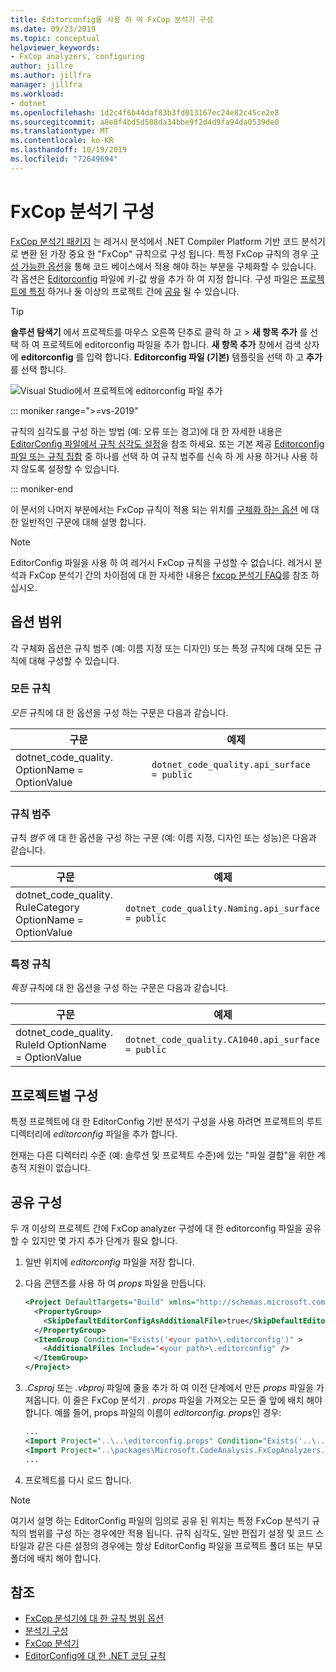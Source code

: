 ```yaml
---
title: Editorconfig를 사용 하 여 FxCop 분석기 구성
ms.date: 09/23/2019
ms.topic: conceptual
helpviewer_keywords:
- FxCop analyzers, configuring
author: jillre
ms.author: jillfra
manager: jillfra
ms.workload:
- dotnet
ms.openlocfilehash: 1d2c4f6b44daf83b3fd013167ec24e82c45ce2e8
ms.sourcegitcommit: a8e8f4bd5d508da34bbe9f2d4d9fa94da0539de0
ms.translationtype: MT
ms.contentlocale: ko-KR
ms.lasthandoff: 10/19/2019
ms.locfileid: "72649694"
---
```

# <a name="configure-fxcop-analyzers"></a>FxCop 분석기 구성

[FxCop 분석기 패키지](install-fxcop-analyzers.md) 는 레거시 분석에서 .NET Compiler Platform 기반 코드 분석기로 변환 된 가장 중요 한 "FxCop" 규칙으로 구성 됩니다. 특정 FxCop 규칙의 경우 [구성 가능한 옵션](fxcop-analyzer-options.md)을 통해 코드 베이스에서 적용 해야 하는 부분을 구체화할 수 있습니다. 각 옵션은 [Editorconfig](https://editorconfig.org) 파일에 키-값 쌍을 추가 하 여 지정 합니다. 구성 파일은 [프로젝트에 특정](#per-project-configuration) 하거나 둘 이상의 프로젝트 간에 [공유](#shared-configuration) 될 수 있습니다.

> [!TIP]
> **솔루션 탐색기** 에서 프로젝트를 마우스 오른쪽 단추로 클릭 하 고  > **새 항목** **추가** 를 선택 하 여 프로젝트에 editorconfig 파일을 추가 합니다. **새 항목 추가** 창에서 검색 상자에 **editorconfig** 를 입력 합니다. **Editorconfig 파일 (기본)** 템플릿을 선택 하 고 **추가**를 선택 합니다.
>
> ![Visual Studio에서 프로젝트에 editorconfig 파일 추가](media/add-editorconfig-file.png)

::: moniker range=">=vs-2019"

규칙의 심각도를 구성 하는 방법 (예: 오류 또는 경고)에 대 한 자세한 내용은 [EditorConfig 파일에서 규칙 심각도 설정](use-roslyn-analyzers.md#set-rule-severity-in-an-editorconfig-file)을 참조 하세요. 또는 기본 제공 [Editorconfig 파일 또는 규칙 집합](analyzer-rule-sets.md) 중 하나를 선택 하 여 규칙 범주를 신속 하 게 사용 하거나 사용 하지 않도록 설정할 수 있습니다.

::: moniker-end

이 문서의 나머지 부분에서는 FxCop 규칙이 적용 되는 위치를 [구체화 하는 옵션](fxcop-analyzer-options.md) 에 대 한 일반적인 구문에 대해 설명 합니다.

> [!NOTE]
> EditorConfig 파일을 사용 하 여 레거시 FxCop 규칙을 구성할 수 없습니다. 레거시 분석과 FxCop 분석기 간의 차이점에 대 한 자세한 내용은 [fxcop 분석기 FAQ](fxcop-analyzers-faq.md)를 참조 하십시오.

## <a name="option-scopes"></a>옵션 범위

각 구체화 옵션은 규칙 범주 (예: 이름 지정 또는 디자인) 또는 특정 규칙에 대해 모든 규칙에 대해 구성할 수 있습니다.

### <a name="all-rules"></a>모든 규칙

*모든* 규칙에 대 한 옵션을 구성 하는 구문은 다음과 같습니다.

|구문|예제|
|-|-|
| dotnet_code_quality. OptionName = OptionValue | `dotnet_code_quality.api_surface = public` |

### <a name="category-of-rules"></a>규칙 범주

규칙 *범주* 에 대 한 옵션을 구성 하는 구문 (예: 이름 지정, 디자인 또는 성능)은 다음과 같습니다.

|구문|예제|
|-|-|
| dotnet_code_quality. RuleCategory OptionName = OptionValue | `dotnet_code_quality.Naming.api_surface = public` |

### <a name="specific-rule"></a>특정 규칙

*특정* 규칙에 대 한 옵션을 구성 하는 구문은 다음과 같습니다.

|구문|예제|
|-|-|
| dotnet_code_quality. RuleId OptionName = OptionValue | `dotnet_code_quality.CA1040.api_surface = public` |

## <a name="per-project-configuration"></a>프로젝트별 구성

특정 프로젝트에 대 한 EditorConfig 기반 분석기 구성을 사용 하려면 프로젝트의 루트 디렉터리에 *editorconfig* 파일을 추가 합니다.

현재는 다른 디렉터리 수준 (예: 솔루션 및 프로젝트 수준)에 있는 "파일 결합"을 위한 계층적 지원이 없습니다.

## <a name="shared-configuration"></a>공유 구성

두 개 이상의 프로젝트 간에 FxCop analyzer 구성에 대 한 editorconfig 파일을 공유할 수 있지만 몇 가지 추가 단계가 필요 합니다.

1. 일반 위치에 *editorconfig* 파일을 저장 합니다.

2. 다음 콘텐츠를 사용 하 여 *props* 파일을 만듭니다.

   ```xml
   <Project DefaultTargets="Build" xmlns="http://schemas.microsoft.com/developer/msbuild/2003">
     <PropertyGroup>
       <SkipDefaultEditorConfigAsAdditionalFile>true</SkipDefaultEditorConfigAsAdditionalFile>
     </PropertyGroup>
     <ItemGroup Condition="Exists('<your path>\.editorconfig')" >
       <AdditionalFiles Include="<your path>\.editorconfig" />
     </ItemGroup>
   </Project>
   ```

3. *.Csproj* 또는 *.vbproj* 파일에 줄을 추가 하 여 이전 단계에서 만든 *props* 파일을 가져옵니다. 이 줄은 FxCop 분석기 *. props* 파일을 가져오는 모든 줄 앞에 배치 해야 합니다. 예를 들어, props 파일의 이름이 *editorconfig. props*인 경우:

   ```xml
   ...
   <Import Project="..\..\editorconfig.props" Condition="Exists('..\..\editorconfig.props')" />
   <Import Project="..\packages\Microsoft.CodeAnalysis.FxCopAnalyzers.2.6.3\build\Microsoft.CodeAnalysis.FxCopAnalyzers.props" Condition="Exists('..\packages\Microsoft.CodeAnalysis.FxCopAnalyzers.2.6.3\build\Microsoft.CodeAnalysis.FxCopAnalyzers.props')" />
   ...
   ```

4. 프로젝트를 다시 로드 합니다.

> [!NOTE]
> 여기서 설명 하는 EditorConfig 파일의 임의로 공유 된 위치는 특정 FxCop 분석기 규칙의 범위를 구성 하는 경우에만 적용 됩니다. 규칙 심각도, 일반 편집기 설정 및 코드 스타일과 같은 다른 설정의 경우에는 항상 EditorConfig 파일을 프로젝트 폴더 또는 부모 폴더에 배치 해야 합니다.

## <a name="see-also"></a>참조

- [FxCop 분석기에 대 한 규칙 범위 옵션](fxcop-analyzer-options.md)
- [분석기 구성](https://github.com/dotnet/roslyn-analyzers/blob/master/docs/Analyzer%20Configuration.md)
- [FxCop 분석기](install-fxcop-analyzers.md)
- [EditorConfig에 대 한 .NET 코딩 규칙](../ide/editorconfig-code-style-settings-reference.md)
